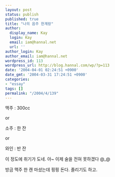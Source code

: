 ```yaml
---
layout: post
status: publish
published: true
title: "나의 음주 한계랑"
author:
  display_name: Kay
  login: Kay
  email: iam@hannal.net
  url: ''
author_login: Kay
author_email: iam@hannal.net
wordpress_id: 113
wordpress_url: http://blog.hannal.com/wp/?p=113
date: '2004-04-01 02:24:51 +0900'
date_gmt: '2004-03-31 17:24:51 +0900'
categories:
- "essay"
tags: []
permalink: "/2004/4/139"
---
```

<p>맥주 : 300cc</p>
<p>or</p>
<p>소주 : 한 잔</p>
<p>or</p>
<p>와인 : 반 잔</p>
<p>이 정도에 취기가 도네. 아~ 이제 술을 전혀 못하겠다 @_@</p>
<p>방금 맥주 한 캔 마셨는데 핑핑 돈다. 졸리기도 하고.</p>

